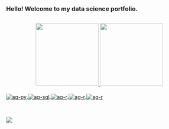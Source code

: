 ### Hello! Welcome to my data science portfolio.
##

<div align="center">
 <a href="https://github.com/augusto-gontijo">
 <img height="170em" src="https://github-readme-stats.vercel.app/api?username=augusto-gontijo&show_icons=true&theme=dark&include_all_commits=true&count_private=true"/>
 <img height="170em" src="https://github-readme-stats.vercel.app/api/top-langs/?username=augusto-gontijo&theme=dark&layout=compact&langs_count=7"/>
</div>
  
<div style:"display: inline_block"><br>  
  <img align="center" alt="ag-py" src="https://img.shields.io/badge/Python-3776AB?style=for-the-badge&logo=python&logoColor=white" />
  <img align="center" alt="ag-sql" src="https://img.shields.io/badge/Microsoft_SQL_Server-CC2927?style=for-the-badge&logo=microsoft-sql-server&logoColor=white" /> 
  <img align="center" alt="ag-r" src="https://img.shields.io/badge/R-276DC3?style=for-the-badge&logo=r&logoColor=white" /> 
  <img align="center" alt="ag-r" src="https://img.shields.io/badge/PowerBI-F2C811?style=for-the-badge&logo=Power%20BI&logoColor=white" /> 
  <img align="center" alt="ag-r" src="https://img.shields.io/badge/Microsoft_Excel-217346?style=for-the-badge&logo=microsoft-excel&logoColor=white" />   
</div>
  
##
  
<div style:"display: inline_block"><br>  
   <a href="https://www.linkedin.com/in/augusto-gontijo/?locale=en_US" targe="_blank"><img src="https://img.shields.io/badge/LinkedIn-0077B5?style=for-the-badge&logo=linkedin&logoColor=white" target="_blank"></a>     
</div>
